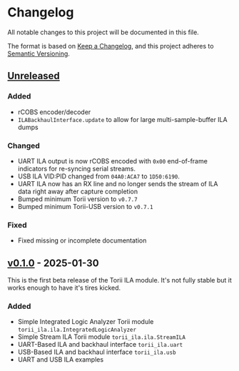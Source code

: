 <!-- markdownlint-disable MD024 -->
# Changelog

All notable changes to this project will be documented in this file.

The format is based on [Keep a Changelog](https://keepachangelog.com/en/1.0.0/),
and this project adheres to [Semantic Versioning](https://semver.org/spec/v2.0.0.html).

<!--
Unreleased template stuff

## [Unreleased]
### Added
### Changed
### Deprecated
### Removed
### Fixed
### Security
-->

## [Unreleased]

### Added

- rCOBS encoder/decoder
- `ILABackhaulInterface.update` to allow for large multi-sample-buffer ILA dumps

### Changed

- UART ILA output is now rCOBS encoded with `0x00` end-of-frame indicators for re-syncing serial streams.
- USB ILA VID:PID changed from `04A0:ACA7` to `1D50:6190`.
- UART ILA now has an RX line and no longer sends the stream of ILA data right away after capture completion
- Bumped minimum Torii version to `v0.7.7`
- Bumped minimum Torii-USB version to `v0.7.1`

### Fixed

- Fixed missing or incomplete documentation

## [v0.1.0] - 2025-01-30

This is the first beta release of the Torii ILA module. It's not fully stable but it works
enough to have it's tires kicked.

### Added

- Simple Integrated Logic Analyzer Torii module `torii_ila.ila.IntegratedLogicAnalyzer`
- Simple Stream ILA Torii module `torii_ila.ila.StreamILA`
- UART-Based ILA and backhaul interface `torii_ila.uart`
- USB-Based ILA and backhaul interface `torii_ila.usb`
- UART and USB ILA examples

[Unreleased]: https://github.com/shrine-maiden-heavy-industries/torii-ila/compare/v0.1.0...main
[v0.1.0]: https://github.com/shrine-maiden-heavy-industries/torii-ila/compare/aa8b192...v0.1.0
